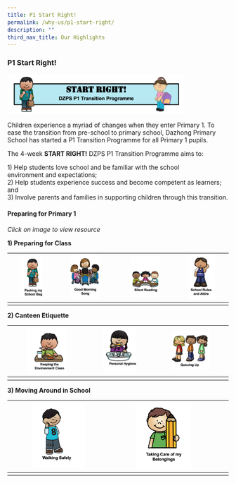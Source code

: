 ```yaml
---
title: P1 Start Right!
permalink: /why-us/p1-start-right/
description: ""
third_nav_title: Our Highlights
---
```

### P1 Start Right! 

<img src="/images/p1sr1.png" style="width:80%">
		 
Children experience a myriad of changes when they enter Primary 1. To ease the transition from pre-school to primary school, Dazhong Primary School has started a P1 Transition Programme for all Primary 1 pupils.

  

The 4-week&nbsp;**START RIGHT!**&nbsp;DZPS P1 Transition Programme aims to:&nbsp;

1\) Help students love school and be familiar with the school environment&nbsp;and expectations;<br>
2) Help students experience success and become competent as learners; and <br>3) Involve parents and families in supporting children through this transition.

#### Preparing for Primary 1

_Click on image to view resource_

  

**1) Preparing for Class**


| <a href="https://drive.google.com/file/d/1CFGVdIwcB2tWspBSCLz6gfm_Lq1KrjX2/view">  <img style="width:55%" src="/images/p1sr3.png">  </a> 	| <a href="https://drive.google.com/file/d/1CSh390-tjutknVXSfwbXMU7OM7yMceU8/view">  <img style="width:55%" src="/images/p1sr4.png">  </a> 	|  <a href="https://drive.google.com/file/d/1E_p5AlzwSUlMkxhlOQRGWSMCnuAQ3qdB/view">  <img style="width:55%" src="/images/p1sr5.png">  </a>	|  <a href="https://drive.google.com/file/d/10S3Sg5mr-TaUpFRzhJmil6IFm3RTPtha/view">  <img style="width:55%" src="/images/p1sr6.png">  </a>	|
|---	|---	|---	|---	|
| 	|  	|  	|  	|

**2) Canteen Etiquette**

| <a href="https://drive.google.com/file/d/1UOvMoUIeJIriuIyOOEMpp6OgBqdK0tH8/view">  <img style="width:55%" src="/images/p1sr7.png"> 	|  </a><a href="https://drive.google.com/file/d/12Tap8hLVmDkmI-hKeRC6K6GZX-j_elf1/view">  <img style="width:55%" src="/images/p1sr8.png">	| </a><a href="https://drive.google.com/file/d/1EDbOHIMGCLERJ5SepeFY8Gnd_fsl4TLA/view">  <img style="width:55%" src="/images/p1sr9.png"> 	  	|
|---	|---	|---	|
|  	|  	|    	|
	
**3) Moving Around in School**
	
| </a><a href="https://drive.google.com/file/d/1vAzguejiUN9MR8eNTBKm2zYYdqPtNgev/view">  <img style="width:55%" src="/images/p1sr10.png"> 	| </a><a href="https://drive.google.com/file/d/1JpMZTc6uQMrE2BL6pu8jD2KgLCyZq8Nz/view">  <img style="width:55%" src="/images/p1sr11.png"> 	|  	|  	|
|---	|---	|---	|---	|
|  	|  	|  	|  	|</a>